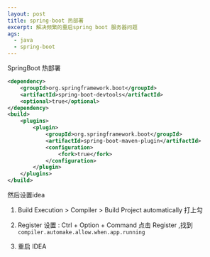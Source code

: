 ```yaml
---
layout: post
title: spring-boot 热部署
excerpt: 解决频繁的重启spring boot 服务器问题
ags:
  - java
  - spring-boot
---
```



SpringBoot 热部署

```xml
<dependency>
    <groupId>org.springframework.boot</groupId>
    <artifactId>spring-boot-devtools</artifactId>
    <optional>true</optional>
</dependency>
<build>
    <plugins>
        <plugin>
            <groupId>org.springframework.boot</groupId>
            <artifactId>spring-boot-maven-plugin</artifactId>
            <configuration>
                <fork>true</fork>
            </configuration>
        </plugin>
    </plugins>
</build>
```

然后设置idea

1. Build Execution > Compiler > Build Project automatically 打上勾

2. Register 设置 :  Ctrl + Option + Command 点击 Register ,找到 `compiler.automake.allow.when.app.running`

3. 重启 IDEA

